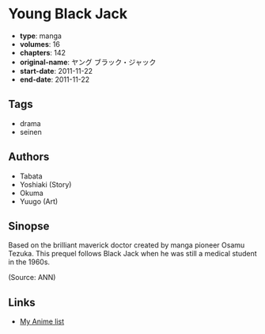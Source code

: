 # Young Black Jack

-   **type**: manga
-   **volumes**: 16
-   **chapters**: 142
-   **original-name**: ヤング ブラック・ジャック
-   **start-date**: 2011-11-22
-   **end-date**: 2011-11-22

## Tags

-   drama
-   seinen

## Authors

-   Tabata
-   Yoshiaki (Story)
-   Okuma
-   Yuugo (Art)

## Sinopse

Based on the brilliant maverick doctor created by manga pioneer Osamu Tezuka. This prequel follows Black Jack when he was still a medical student in the 1960s.

(Source: ANN)

## Links

-   [My Anime list](https://myanimelist.net/manga/32429/Young_Black_Jack)
